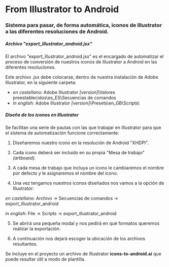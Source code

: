 # From Illustrator to Android
### Sistema para pasar, de forma automática, iconos de Illustrator a las diferentes resoluciones de Android.

##### Archivo "export_illustrator_android.jsx"

El archivo "export_illustrator_android.jsx" es el encargado de automatizar el proceso de conversión de nuestros iconos de Illustrator a Android en las diferentes resoluciones.

Este archivo .jsx debe colocarse, dentro de nuestra instalación de Adobe Illustrator, en la siguiente carpeta:

- *en castellano:* Adobe Illustrator *[version]*\Valores preestablecidos\es_ES\Secuencias de comandos
- *in english:* Adobe Illustrator *[version]*\Presets\en_GB\Scripts\

##### Diseño de los iconos en Illustrator

Se facilitan una serie de pautas con las que trabajar en Illustrator para que el sistema de automatización funcione correctamente:

1. Diseñaremos nuestro icono en la resolución de Android "XHDPI".

2. Cada icono deberá ser incluido en su propia "Mesa de trabajo" *(artboard).*

3. A cada mesa de trabajo que incluya un icono le cambiaremos el nombre por defecto y le asignaremos el nombre del icono.

4. Una vez tengamos nuestros iconos diseñados nos vamos a la opción de Illustrator:

*en castellano:* Archivo -> Secuencias de comandos -> export_illustrator_android

*in english:* File -> Scripts -> export_illustrator_android

5. Se abrirá una pequeña modal y nos pedirá en qué formatos queremos realizar la exportación.

6. A continuación nos dejará escoger la ubicación de los archivos resultantes.

Se incluye en el proyecto un archivo de Illustrator **icons-to-android.ai** que puede resultar útil a modo de plantilla.



